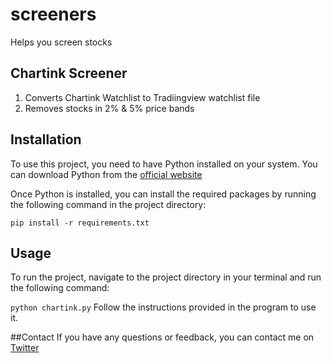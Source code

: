 # screeners
Helps you screen stocks

## Chartink Screener
1. Converts Chartink Watchlist to Tradiingview watchlist file
2. Removes stocks in 2% & 5% price bands
 
## Installation
To use this project, you need to have Python installed on your system. 
You can download Python from the [official website](https://www.python.org/downloads/)

Once Python is installed, you can install the required packages by running the following command in the project directory:

`pip install -r requirements.txt`

## Usage
To run the project, navigate to the project directory in your terminal and run the following command:

`python chartink.py`
Follow the instructions provided in the program to use it.

##Contact
If you have any questions or feedback, you can contact me on [Twitter](https://twitter.com/TheLogicalSwing)
